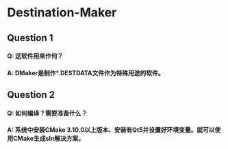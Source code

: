 # Destination-Maker


## Question 1
#### Q: 这软件用来作何？
#### A: DMaker是制作*.DESTDATA文件作为特殊用途的软件。

## Question 2
#### Q: 如何编译？需要准备什么？
#### A: 系统中安装CMake 3.10.0以上版本、安装有Qt5并设置好环境变量。就可以使用CMake生成sln解决方案。
